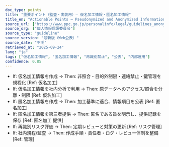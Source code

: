 ```yaml
---
doc_type: points
title: "重要ポイント（監査・実装用）— 仮名加工情報・匿名加工情報"
title_en: "Actionable Points — Pseudonymized and Anonymized Information"
source_url: ["https://www.ppc.go.jp/personalinfo/legal/guidelines_anonymous/"]
source_org: ["個人情報保護委員会"]
source_type: "guideline"
source_version: "最新版（Web公表）"
source_date: "不明"
retrieved_at: "2025-09-24"
lang: "ja"
tags: ["仮名加工情報", "匿名加工情報", "再識別禁止", "公表", "内部運用"]
confidence: 0.85
---
```


- If: 仮名加工情報を作成 → Then: 非照合・目的外制限・連絡禁止・鍵管理を規程化 [Ref: 仮名加工]
- If: 仮名加工情報を社内分析で利用 → Then: 原データへのアクセス/照合を分離・制限 [Ref: 仮名加工]
- If: 匿名加工情報を作成 → Then: 加工基準に適合、情報項目を公表 [Ref: 匿名加工]
- If: 匿名加工情報を第三者提供 → Then: 匿名である旨を明示し、提供記録を保存 [Ref: 匿名加工 提供]
- If: 再識別リスク評価 → Then: 定期レビューと対策の更新 [Ref: リスク管理]
- If: 社内規程/監査 → Then: 作成手順・責任者・ログ・レビュー体制を整備 [Ref: 管理]
